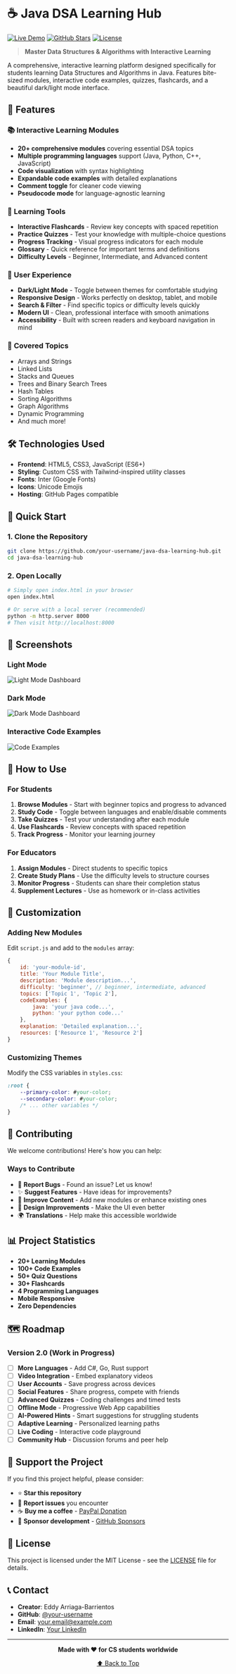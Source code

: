 # ☕ Java DSA Learning Hub

[![Live Demo](https://img.shields.io/badge/Live-Demo-blue?style=for-the-badge)](https://your-username.github.io/java-dsa-learning-hub)
[![GitHub Stars](https://img.shields.io/github/stars/your-username/java-dsa-learning-hub?style=for-the-badge)](https://github.com/your-username/java-dsa-learning-hub/stargazers)
[![License](https://img.shields.io/badge/License-MIT-green?style=for-the-badge)](LICENSE)

> **Master Data Structures & Algorithms with Interactive Learning**

A comprehensive, interactive learning platform designed specifically for students learning Data Structures and Algorithms in Java. Features bite-sized modules, interactive code examples, quizzes, flashcards, and a beautiful dark/light mode interface.

## 🚀 Features

### 📚 **Interactive Learning Modules**
- **20+ comprehensive modules** covering essential DSA topics
- **Multiple programming languages** support (Java, Python, C++, JavaScript)
- **Code visualization** with syntax highlighting
- **Expandable code examples** with detailed explanations
- **Comment toggle** for cleaner code viewing
- **Pseudocode mode** for language-agnostic learning

### 🎯 **Learning Tools**
- **Interactive Flashcards** - Review key concepts with spaced repetition
- **Practice Quizzes** - Test your knowledge with multiple-choice questions
- **Progress Tracking** - Visual progress indicators for each module
- **Glossary** - Quick reference for important terms and definitions
- **Difficulty Levels** - Beginner, Intermediate, and Advanced content

### 🎨 **User Experience**
- **Dark/Light Mode** - Toggle between themes for comfortable studying
- **Responsive Design** - Works perfectly on desktop, tablet, and mobile
- **Search & Filter** - Find specific topics or difficulty levels quickly
- **Modern UI** - Clean, professional interface with smooth animations
- **Accessibility** - Built with screen readers and keyboard navigation in mind

### 📖 **Covered Topics**
- Arrays and Strings
- Linked Lists
- Stacks and Queues
- Trees and Binary Search Trees
- Hash Tables
- Sorting Algorithms
- Graph Algorithms
- Dynamic Programming
- And much more!

## 🛠️ Technologies Used

- **Frontend**: HTML5, CSS3, JavaScript (ES6+)
- **Styling**: Custom CSS with Tailwind-inspired utility classes
- **Fonts**: Inter (Google Fonts)
- **Icons**: Unicode Emojis
- **Hosting**: GitHub Pages compatible

## 🚀 Quick Start

### 1. Clone the Repository
```bash
git clone https://github.com/your-username/java-dsa-learning-hub.git
cd java-dsa-learning-hub
```

### 2. Open Locally
```bash
# Simply open index.html in your browser
open index.html

# Or serve with a local server (recommended)
python -m http.server 8000
# Then visit http://localhost:8000
```

## 📱 Screenshots

### Light Mode
![Light Mode Dashboard](https://via.placeholder.com/800x400/ffffff/000000?text=Light+Mode+Dashboard)

### Dark Mode
![Dark Mode Dashboard](https://via.placeholder.com/800x400/1a1a1a/ffffff?text=Dark+Mode+Dashboard)

### Interactive Code Examples
![Code Examples](https://via.placeholder.com/800x400/f8f9fa/333333?text=Interactive+Code+Examples)

## 🎯 How to Use

### For Students
1. **Browse Modules** - Start with beginner topics and progress to advanced
2. **Study Code** - Toggle between languages and enable/disable comments
3. **Take Quizzes** - Test your understanding after each module
4. **Use Flashcards** - Review concepts with spaced repetition
5. **Track Progress** - Monitor your learning journey

### For Educators
1. **Assign Modules** - Direct students to specific topics
2. **Create Study Plans** - Use the difficulty levels to structure courses
3. **Monitor Progress** - Students can share their completion status
4. **Supplement Lectures** - Use as homework or in-class activities

## 🔧 Customization

### Adding New Modules
Edit `script.js` and add to the `modules` array:

```javascript
{
    id: 'your-module-id',
    title: 'Your Module Title',
    description: 'Module description...',
    difficulty: 'beginner', // beginner, intermediate, advanced
    topics: ['Topic 1', 'Topic 2'],
    codeExamples: {
        java: 'your java code...',
        python: 'your python code...'
    },
    explanation: 'Detailed explanation...',
    resources: ['Resource 1', 'Resource 2']
}
```

### Customizing Themes
Modify the CSS variables in `styles.css`:

```css
:root {
    --primary-color: #your-color;
    --secondary-color: #your-color;
    /* ... other variables */
}
```

## 🤝 Contributing

We welcome contributions! Here's how you can help:

### Ways to Contribute
- 🐛 **Report Bugs** - Found an issue? Let us know!
- ✨ **Suggest Features** - Have ideas for improvements?
- 📖 **Improve Content** - Add new modules or enhance existing ones
- 🎨 **Design Improvements** - Make the UI even better
- 🌍 **Translations** - Help make this accessible worldwide

## 📊 Project Statistics

- **20+ Learning Modules**
- **100+ Code Examples**
- **50+ Quiz Questions**
- **30+ Flashcards**
- **4 Programming Languages**
- **Mobile Responsive**
- **Zero Dependencies**

## 🗺️ Roadmap

### Version 2.0 (Work in Progress)
- [ ] **More Languages** - Add C#, Go, Rust support
- [ ] **Video Integration** - Embed explanatory videos
- [ ] **User Accounts** - Save progress across devices
- [ ] **Social Features** - Share progress, compete with friends
- [ ] **Advanced Quizzes** - Coding challenges and timed tests
- [ ] **Offline Mode** - Progressive Web App capabilities
- [ ] **AI-Powered Hints** - Smart suggestions for struggling students
- [ ] **Adaptive Learning** - Personalized learning paths
- [ ] **Live Coding** - Interactive code playground
- [ ] **Community Hub** - Discussion forums and peer help

## 💝 Support the Project

If you find this project helpful, please consider:

- ⭐ **Star this repository**
- 🐛 **Report issues** you encounter
- ☕ **Buy me a coffee** - [PayPal Donation](https://paypal.me/yourpaypal)
- 💖 **Sponsor development** - [GitHub Sponsors](https://github.com/sponsors/your-username)

## 📄 License

This project is licensed under the MIT License - see the [LICENSE](LICENSE) file for details.

## 📞 Contact

- **Creator**: Eddy Arriaga-Barrientos
- **GitHub**: [@your-username](https://github.com/your-username)
- **Email**: your.email@example.com
- **LinkedIn**: [Your LinkedIn](https://linkedin.com/in/your-profile)

---

<div align="center">

**Made with ❤️ for CS students worldwide**

[⬆ Back to Top](#-java-dsa-learning-hub)

</div>